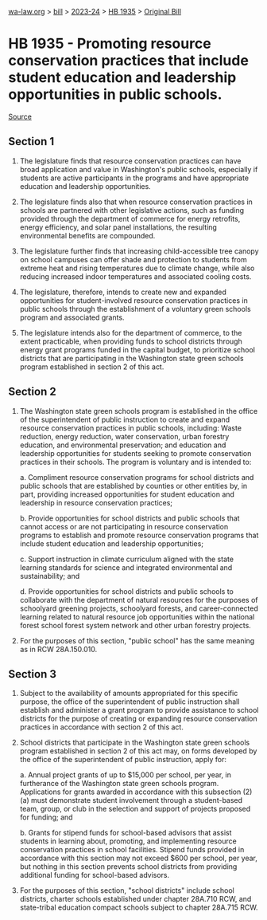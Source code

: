 [wa-law.org](/) > [bill](/bill/) > [2023-24](/bill/2023-24/) > [HB 1935](/bill/2023-24/hb/1935/) > [Original Bill](/bill/2023-24/hb/1935/1/)

# HB 1935 - Promoting resource conservation practices that include student education and leadership opportunities in public schools.

[Source](http://lawfilesext.leg.wa.gov/biennium/2023-24/Pdf/Bills/House%20Bills/1935.pdf)

## Section 1
1. The legislature finds that resource conservation practices can have broad application and value in Washington's public schools, especially if students are active participants in the programs and have appropriate education and leadership opportunities.

2. The legislature finds also that when resource conservation practices in schools are partnered with other legislative actions, such as funding provided through the department of commerce for energy retrofits, energy efficiency, and solar panel installations, the resulting environmental benefits are compounded.

3. The legislature further finds that increasing child-accessible tree canopy on school campuses can offer shade and protection to students from extreme heat and rising temperatures due to climate change, while also reducing increased indoor temperatures and associated cooling costs.

4. The legislature, therefore, intends to create new and expanded opportunities for student-involved resource conservation practices in public schools through the establishment of a voluntary green schools program and associated grants.

5. The legislature intends also for the department of commerce, to the extent practicable, when providing funds to school districts through energy grant programs funded in the capital budget, to prioritize school districts that are participating in the Washington state green schools program established in section 2 of this act.

## Section 2
1. The Washington state green schools program is established in the office of the superintendent of public instruction to create and expand resource conservation practices in public schools, including: Waste reduction, energy reduction, water conservation, urban forestry education, and environmental preservation; and education and leadership opportunities for students seeking to promote conservation practices in their schools. The program is voluntary and is intended to:

    a. Compliment resource conservation programs for school districts and public schools that are established by counties or other entities by, in part, providing increased opportunities for student education and leadership in resource conservation practices;

    b. Provide opportunities for school districts and public schools that cannot access or are not participating in resource conservation programs to establish and promote resource conservation programs that include student education and leadership opportunities;

    c. Support instruction in climate curriculum aligned with the state learning standards for science and integrated environmental and sustainability; and

    d. Provide opportunities for school districts and public schools to collaborate with the department of natural resources for the purposes of schoolyard greening projects, schoolyard forests, and career-connected learning related to natural resource job opportunities within the national forest school forest system network and other urban forestry projects.

2. For the purposes of this section, "public school" has the same meaning as in RCW 28A.150.010.

## Section 3
1. Subject to the availability of amounts appropriated for this specific purpose, the office of the superintendent of public instruction shall establish and administer a grant program to provide assistance to school districts for the purpose of creating or expanding resource conservation practices in accordance with section 2 of this act.

2. School districts that participate in the Washington state green schools program established in section 2 of this act may, on forms developed by the office of the superintendent of public instruction, apply for:

    a. Annual project grants of up to $15,000 per school, per year, in furtherance of the Washington state green schools program. Applications for grants awarded in accordance with this subsection (2)(a) must demonstrate student involvement through a student-based team, group, or club in the selection and support of projects proposed for funding; and

    b. Grants for stipend funds for school-based advisors that assist students in learning about, promoting, and implementing resource conservation practices in school facilities. Stipend funds provided in accordance with this section may not exceed $600 per school, per year, but nothing in this section prevents school districts from providing additional funding for school-based advisors.

3. For the purposes of this section, "school districts" include school districts, charter schools established under chapter 28A.710 RCW, and state-tribal education compact schools subject to chapter 28A.715 RCW.
